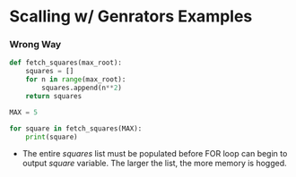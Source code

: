 # Scalling w/ Genrators Examples

### Wrong Way
```python
def fetch_squares(max_root):
    squares = []
    for n in range(max_root):
        squares.append(n**2)
    return squares

MAX = 5

for square in fetch_squares(MAX):
    print(square)
```
- The entire *squares* list must be populated before FOR loop can begin to output *square* variable. The larger the list, the more memory is hogged.
 